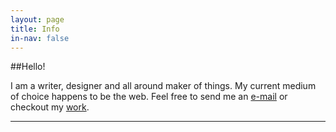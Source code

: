 ```yaml
---
layout: page
title: Info
in-nav: false
---
```


##Hello!

I am a writer, designer and all around maker of things. My current medium of choice happens to be the web. Feel free to send me an [e-mail](mailto:matt@achariam.com) or checkout my [work](http://work.achariam.com).

----------------------------


